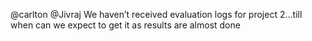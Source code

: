 @carlton @Jivraj We haven’t received evaluation logs for project 2…till when can we expect to get it as results are almost done
